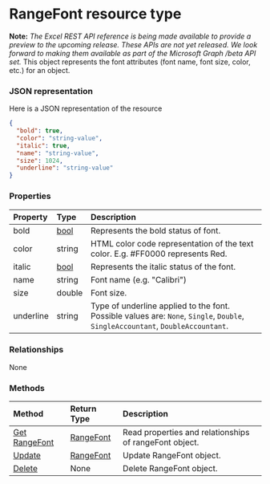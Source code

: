 # RangeFont resource type
**Note:** _The Excel REST API reference is being made available to provide a preview to the upcoming release. These APIs are not yet released. We look forward to making them available as part of the Microsoft Graph /beta API set._
This object represents the font attributes (font name, font size, color, etc.) for an object.

### JSON representation

Here is a JSON representation of the resource

<!-- {
  "blockType": "resource",
  "optionalProperties": [

  ],
  "@odata.type": "microsoft.graph.rangefont"
}-->

```json
{
  "bold": true,
  "color": "string-value",
  "italic": true,
  "name": "string-value",
  "size": 1024,
  "underline": "string-value"
}

```
### Properties
| Property	   | Type	|Description|
|:---------------|:--------|:----------|
|bold|[bool](bool.md)|Represents the bold status of font.|
|color|string|HTML color code representation of the text color. E.g. #FF0000 represents Red.|
|italic|[bool](bool.md)|Represents the italic status of the font.|
|name|string|Font name (e.g. "Calibri")|
|size|double|Font size.|
|underline|string|Type of underline applied to the font. Possible values are: `None`, `Single`, `Double`, `SingleAccountant`, `DoubleAccountant`.|

### Relationships
None


### Methods

| Method		   | Return Type	|Description|
|:---------------|:--------|:----------|
|[Get RangeFont](../api/rangefont_get.md) | [RangeFont](rangefont.md) |Read properties and relationships of rangeFont object.|
|[Update](../api/rangefont_update.md) | [RangeFont](rangefont.md)	|Update RangeFont object. |
|[Delete](../api/rangefont_delete.md) | None |Delete RangeFont object. |

<!-- uuid: 8fcb5dbc-d5aa-4681-8e31-b001d5168d79
2015-10-25 14:57:30 UTC -->
<!-- {
  "type": "#page.annotation",
  "description": "RangeFont resource",
  "keywords": "",
  "section": "documentation",
  "tocPath": ""
}-->